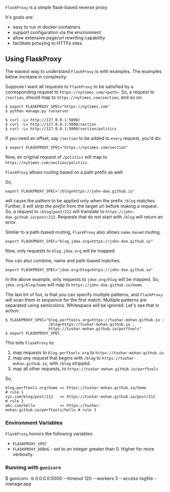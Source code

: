 `FlaskProxy` is a simple flask-based reverse proxy

It's goals are:

 * easy to run in docker containers
 * support configuration via the environment
 * allow extensive page/url rewriting capability
 * facilitate proxying to HTTPs sites


## Using FlaskProxy

The easiest way to understand `FlaskProxy` is with examples. The examples
below increase in complexity.

Suppose I want all requests to `FlaskProxy` to be satisfied by a corresponding
request to `https://nytimes.com/<path>`. So, a request to `/section`, should map
to `https://nytimes.com/section`, and so on.

```
$ export FLASKPROXY_SPEC="https://nytimes.com"
$ python manage.py runserver

$ curl -Lv http://127.0.0.1:5000/
$ curl -Lv http://127.0.0.1:5000/section
$ curl -Lv http://127.0.0.1:5000/section/politics
```

If you need an offset, say `/section` to be added to `every` request, you'd do:
```
$ export FLASKPROXY_SPEC="https://nytimes.com/section"
```
Now, an original request of `/politics` will map to `https://nytimes.com/section/politics`.

`FlaskProxy` allows routing based on a path prefix as well.

So,

```
export FLASKPROXY_SPEC="/blog=https://john-doe.github.io"
```

will cause the pattern to be applied only when the prefix `/blog` matches.
Further, it will *strip the prefix* from the target url before making a request.
So, a request to `/blog/post/212` will translate to `https://john-doe.github.io/post/212`.
Requests that do not start with `/blog` will return an error.

Similar to a path-based routing, `FlaskProxy` also allows `name-based` routing.
```
export FLASKPROXY_SPEC="blog.jdoe.org=https://john-doe.github.io"

```
Now, only requests to `blog.jdoe.org` will be mapped. 

You can also combine, name and path-based matches. 
```
export FLASKPROXY_SPEC="jdoe.org/blog=https://john-doe.github.io"
```
In the above example, only requests to `jdoe.org/blog` will be mapped.
So, `jdoe.org/blog/home` will map to `https://john-doe.github.io/home`.

The last bit of fun, is that you can specify multiple patterns, and
`FlaskProxy` will scan them in sequence for the first match. Multiple
patterns are separated using semicolons. Whitespace will be ignored.
Let's see that in action:
```
$ FLASKPROXY_SPEC="blog.perftools.org=https://tushar-mohan.github.io ;
                   /blog=https://tushar-mohan.github.io ; 
                   https://tushar-mohan.github.io/perftools"
$ export FLASKPROXY_SPEC
```

This tells `FlaskProxy` to:
 1. map requests to `blog.perftools.org` to `https://tushar-mohan.github.io`.
 2. map *any* request that begins with `/blog` to `https://tushar-mohan.github.io`, with `/blog` stripped.
 3. map all other requests, to `https://tushar-mohan.github.io/perftools`

So, 
```
blog.perftools.org/home => https://tushar-mohan.github.io/home            # rule 1
xyz.com/blog/post/212   => https://tushar-mohan.github.io/post/212        # rule 2
abc.com/hello           => https://tushar-mohan.github.io/perftools/hello # rule 3
```

### Environment Variables
`FlaskProxy` honors the following variables:

 * `FLASKPROXY_SPEC` 
 * `FLASKPROXY_DEBUG` - set to an integer greater than 0. Higher for more verbosity.

### Running with `gunicorn`
$ gunicorn -b 0.0.0.0:5000 --timeout 120 --workers 3 --access-logfile -  manage:app 
